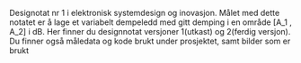 Designotat nr 1 i elektronisk systemdesign og inovasjon. 
Målet med dette notatet er å lage et variabelt dempeledd med gitt demping i en område [A_1 , A_2] i dB.
Her finner du designnotat versjoner 1(utkast) og 2(ferdig versjon). Du finner også måledata og kode brukt under prosjektet, samt bilder som er brukt

